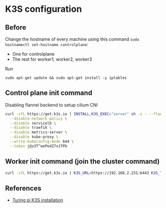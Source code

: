 # K3S configuration

## Before

Change the hostname of every machine using this command `sudo hostnamectl set-hostname controlplane`:

- One for controlplane
- The rest for worker1, worker2, worker3

Run
```
sudo apt-get update && sudo apt-get install -y iptables
```

## Control plane init command

Disabling flannel backend to setup cilium CNI

```bash
curl -sfL https://get.k3s.io | INSTALL_K3S_EXEC="server" sh -s - --flannel-backend none \
  --disable-network-policy \
  --disable servicelb \
  --disable traefik \
  --disable metrics-server \
  --disable kube-proxy \
  --write-kubeconfig-mode 644 \
  --token j@z3T^wePe4Z7vJ7Pb
```

## Worker init command (join the cluster command)

```bash
curl -sfL https://get.k3s.io | K3S_URL=https://192.168.2.231:6443 K3S_TOKEN=j@z3T^wePe4Z7vJ7Pb sh -
```

## References

- [Turing pi K3S installation](https://docs.turingpi.com/docs/turing-pi2-kubernetes-installation)